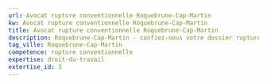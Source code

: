 ```yaml
---
url: Avocat rupture conventionnelle Roquebrune-Cap-Martin
kw: Avocat rupture conventionnelle Roquebrune-Cap-Martin
title: Avocat rupture conventionnelle Roquebrune-Cap-Martin
description: Roquebrune-Cap-Martin - confiez-nous votre dossier rupture conventionnelle
tag_ville: Roquebrune-Cap-Martin
competence: rupture conventionnelle
expertise: droit-du-travail
extertise_id: 3
---
```

